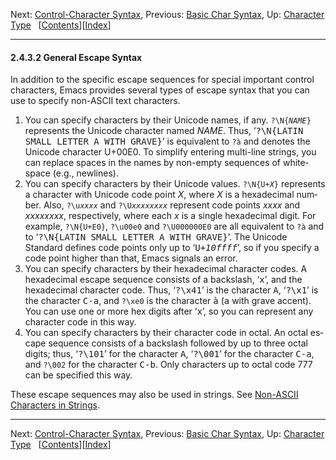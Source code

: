 <!DOCTYPE html>
<!-- saved from url=(0084)https://www.gnu.org/software/emacs/manual/html_node/elisp/General-Escape-Syntax.html -->
<html><!-- Created by GNU Texinfo 7.0.3, https://www.gnu.org/software/texinfo/ --><head><meta http-equiv="Content-Type" content="text/html; charset=UTF-8">

<title>General Escape Syntax (GNU Emacs Lisp Reference Manual)</title>

<meta name="description" content="General Escape Syntax (GNU Emacs Lisp Reference Manual)">
<meta name="keywords" content="General Escape Syntax (GNU Emacs Lisp Reference Manual)">
<meta name="resource-type" content="document">
<meta name="distribution" content="global">
<meta name="Generator" content="makeinfo">
<meta name="viewport" content="width=device-width,initial-scale=1">

<link rev="made" href="mailto:bug-gnu-emacs@gnu.org">
<link rel="icon" type="image/png" href="https://www.gnu.org/graphics/gnu-head-mini.png">
<meta name="ICBM" content="42.256233,-71.006581">
<meta name="DC.title" content="gnu.org">
<style type="text/css">
@import url('/software/emacs/manual.css');
</style>
</head>

<body lang="en">
<div class="subsubsection-level-extent" id="General-Escape-Syntax">
<div class="nav-panel">
<p>
Next: <a href="https://www.gnu.org/software/emacs/manual/html_node/elisp/Ctl_002dChar-Syntax.html" accesskey="n" rel="next">Control-Character Syntax</a>, Previous: <a href="https://www.gnu.org/software/emacs/manual/html_node/elisp/Basic-Char-Syntax.html" accesskey="p" rel="prev">Basic Char Syntax</a>, Up: <a href="https://www.gnu.org/software/emacs/manual/html_node/elisp/Character-Type.html" accesskey="u" rel="up">Character Type</a> &nbsp; [<a href="https://www.gnu.org/software/emacs/manual/html_node/elisp/index.html#SEC_Contents" title="Table of contents" rel="contents">Contents</a>][<a href="https://www.gnu.org/software/emacs/manual/html_node/elisp/Index.html" title="Index" rel="index">Index</a>]</p>
</div>
<hr>
<h4 class="subsubsection" id="General-Escape-Syntax-1">2.4.3.2 General Escape Syntax</h4>

<p>In addition to the specific escape sequences for special important
control characters, Emacs provides several types of escape syntax that
you can use to specify non-<abbr class="acronym">ASCII</abbr> text characters.
</p>
<ol class="enumerate">
<li> <a class="index-entry-id" id="index-_005c-in-character-constant"></a>
<a class="index-entry-id" id="index-backslash-in-character-constants"></a>
<a class="index-entry-id" id="index-unicode-character-escape"></a>
You can specify characters by their Unicode names, if any.
<code class="code">?\N{<var class="var">NAME</var>}</code> represents the Unicode character named
<var class="var">NAME</var>.  Thus, ‘<samp class="samp">?\N{LATIN SMALL LETTER A WITH GRAVE}</samp>’ is
equivalent to <code class="code">?à</code> and denotes the Unicode character U+00E0.  To
simplify entering multi-line strings, you can replace spaces in the
names by non-empty sequences of whitespace (e.g., newlines).

</li><li> You can specify characters by their Unicode values.
<code class="code">?\N{U+<var class="var">X</var>}</code> represents a character with Unicode code point
<var class="var">X</var>, where <var class="var">X</var> is a hexadecimal number.  Also,
<code class="code">?\u<var class="var">xxxx</var></code> and <code class="code">?\U<var class="var">xxxxxxxx</var></code> represent code
points <var class="var">xxxx</var> and <var class="var">xxxxxxxx</var>, respectively, where each <var class="var">x</var>
is a single hexadecimal digit.  For example, <code class="code">?\N{U+E0}</code>,
<code class="code">?\u00e0</code> and <code class="code">?\U000000E0</code> are all equivalent to
<code class="code">?à</code> and to ‘<samp class="samp">?\N{LATIN SMALL LETTER A WITH GRAVE}</samp>’.  The
Unicode Standard defines code points only up to ‘<samp class="samp">U+<var class="var">10ffff</var></samp>’,
so if you specify a code point higher than that, Emacs signals an
error.

</li><li> You can specify characters by their hexadecimal character
codes.  A hexadecimal escape sequence consists of a backslash,
‘<samp class="samp">x</samp>’, and the hexadecimal character code.  Thus, ‘<samp class="samp">?\x41</samp>’ is
the character <kbd class="kbd">A</kbd>, ‘<samp class="samp">?\x1</samp>’ is the character <kbd class="kbd">C-a</kbd>, and
<code class="code">?\xe0</code> is the character <kbd class="kbd">à</kbd> (<kbd class="kbd">a</kbd> with grave accent).
You can use one or more hex digits after ‘<samp class="samp">x</samp>’, so you can
represent any character code in this way.

</li><li> <a class="index-entry-id" id="index-octal-character-code"></a>
You can specify characters by their character code in
octal.  An octal escape sequence consists of a backslash followed by
up to three octal digits; thus, ‘<samp class="samp">?\101</samp>’ for the character
<kbd class="kbd">A</kbd>, ‘<samp class="samp">?\001</samp>’ for the character <kbd class="kbd">C-a</kbd>, and <code class="code">?\002</code>
for the character <kbd class="kbd">C-b</kbd>.  Only characters up to octal code 777 can
be specified this way.

</li></ol>

<p>These escape sequences may also be used in strings.  See <a class="xref" href="https://www.gnu.org/software/emacs/manual/html_node/elisp/Non_002dASCII-in-Strings.html">Non-<abbr class="acronym">ASCII</abbr> Characters in Strings</a>.
</p>
</div>
<hr>
<div class="nav-panel">
<p>
Next: <a href="https://www.gnu.org/software/emacs/manual/html_node/elisp/Ctl_002dChar-Syntax.html">Control-Character Syntax</a>, Previous: <a href="https://www.gnu.org/software/emacs/manual/html_node/elisp/Basic-Char-Syntax.html">Basic Char Syntax</a>, Up: <a href="https://www.gnu.org/software/emacs/manual/html_node/elisp/Character-Type.html">Character Type</a> &nbsp; [<a href="https://www.gnu.org/software/emacs/manual/html_node/elisp/index.html#SEC_Contents" title="Table of contents" rel="contents">Contents</a>][<a href="https://www.gnu.org/software/emacs/manual/html_node/elisp/Index.html" title="Index" rel="index">Index</a>]</p>
</div>





</body></html>